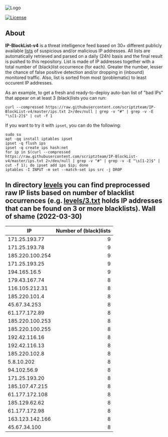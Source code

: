 ![Logo](https://i.imgur.com/PyKLAe7.png)

[![License](https://img.shields.io/badge/license-The_Unlicense-red.svg)](https://unlicense.org/)

About
----

**IP-BlockList-v4** is a threat intelligence feed based on 30+ different publicly available [lists](https://github.com/stamparm/maltrail) of suspicious and/or malicious IP addresses. All lists are automatically retrieved and parsed on a daily (24h) basis and the final result is pushed to this repository. List is made of IP addresses together with a total number of (black)list occurrence (for each). Greater the number, lesser the chance of false positive detection and/or dropping in (inbound) monitored traffic. Also, list is sorted from most (problematic) to least occurent IP addresses.

As an example, to get a fresh and ready-to-deploy auto-ban list of "bad IPs" that appear on at least 3 (black)lists you can run:

```
curl --compressed https://raw.githubusercontent.com/scriptzteam/IP-BlockList-v4/master/ips.txt 2>/dev/null | grep -v "#" | grep -v -E "\s[1-2]$" | cut -f 1
```

If you want to try it with `ipset`, you can do the following:

```
sudo su
apt -qq install iptables ipset
ipset -q flush ips
ipset -q create ips hash:net
for ip in $(curl --compressed https://raw.githubusercontent.com/scriptzteam/IP-BlockList-v4/master/ips.txt 2>/dev/null | grep -v "#" | grep -v -E "\s[1-2]$" | cut -f 1); do ipset add ips $ip; done
iptables -I INPUT -m set --match-set ips src -j DROP
```

In directory [levels](levels) you can find preprocessed raw IP lists based on number of blacklist occurrences (e.g. [levels/3.txt](levels/3.txt) holds IP addresses that can be found on 3 or more blacklists).
Wall of shame (2022-03-30)
----

|IP|Number of (black)lists|
|---|--:|
171.25.193.77|9
171.25.193.78|9
185.220.100.254|9
171.25.193.25|9
194.165.16.5|9
179.43.167.74|8
116.105.212.31|8
185.220.101.4|8
45.67.34.253|8
61.177.172.89|8
185.220.100.253|8
185.220.100.255|8
192.42.116.16|8
192.42.116.13|8
185.220.102.8|8
5.8.10.202|8
94.102.56.9|8
171.25.193.20|8
185.107.47.215|8
61.177.172.108|8
185.129.62.62|8
61.177.172.98|8
163.123.142.166|8
45.67.34.100|8
